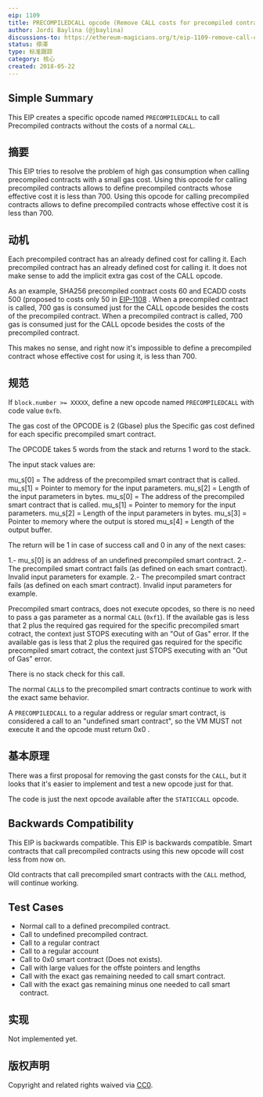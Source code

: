 ```yaml
---
eip: 1109
title: PRECOMPILEDCALL opcode (Remove CALL costs for precompiled contracts)
author: Jordi Baylina (@jbaylina)
discussions-to: https://ethereum-magicians.org/t/eip-1109-remove-call-costs-for-precompiled-contracts/447
status: 停滞
type: 标准跟踪
category: 核心
created: 2018-05-22
---
```


## Simple Summary

This EIP creates a specific opcode named `PRECOMPILEDCALL` to call Precompiled contracts without the costs of a normal `CALL`.

## 摘要

This EIP tries to resolve the problem of high gas consumption when calling precompiled contracts with a small gas cost. Using this opcode for calling precompiled contracts allows to define precompiled contracts whose effective cost it is less than 700. Using this opcode for calling precompiled contracts allows to define precompiled contracts whose effective cost it is less than 700.

## 动机

Each precompiled contract has an already defined cost for calling it. Each precompiled contract has an already defined cost for calling it. It does not make sense to add the implicit extra gas cost of the CALL opcode.

As an example, SHA256 precompiled contract costs 60 and ECADD costs 500 (proposed to costs only 50 in [EIP-1108](./eip-1108.md) . When a precompiled contract is called, 700 gas is consumed just for the CALL opcode besides the costs of the precompiled contract. When a precompiled contract is called, 700 gas is consumed just for the CALL opcode besides the costs of the precompiled contract.

This makes no sense, and right now it's impossible to define a precompiled contract whose effective cost for using it, is less than 700.

## 规范

If `block.number >= XXXXX`, define a new opcode named `PRECOMPILEDCALL` with code value `0xfb`.

The gas cost of the OPCODE is 2 (Gbase) plus the Specific gas cost defined for each specific precompiled smart contract.

The OPCODE takes 5 words from the stack and returns 1 word to the stack.

The input stack values are:

mu_s[0] = The address of the precompiled smart contract that is called. mu_s[1] = Pointer to memory for the input parameters. mu_s[2] = Length of the input parameters in bytes. mu_s[0] = The address of the precompiled smart contract that is called. mu_s[1] = Pointer to memory for the input parameters. mu_s[2] = Length of the input parameters in bytes. mu_s[3] = Pointer to memory where the output is stored mu_s[4] = Length of the output buffer.


The return will be 1 in case of success call and 0 in any of the next cases:

1.- mu_s[0] is an address of an undefined precompiled smart contract. 2.- The precompiled smart contract fails (as defined on each smart contract). Invalid input parameters for example. 2.- The precompiled smart contract fails (as defined on each smart contract). Invalid input parameters for example.

Precompiled smart contracs, does not execute opcodes, so there is no need to pass a gas parameter as a normal `CALL` (`0xf1`).  If the available gas is less that 2 plus the required gas required for the specific precompiled smart cotract, the context just STOPS executing with an "Out of Gas" error.  If the available gas is less that 2 plus the required gas required for the specific precompiled smart cotract, the context just STOPS executing with an "Out of Gas" error.

There is no stack check for this call.

The normal `CALL`s to the precompiled smart contracts continue to work with the exact same behavior.

A `PRECOMPILEDCALL` to a regular address or regular smart contract, is considered a call to an "undefined smart contract", so the VM MUST not execute it and the opcode must return 0x0 .


## 基本原理

There was a first proposal for removing the gast consts for the `CALL`, but it looks that it's easier to implement and test a new opcode just for that.

The code is just the next opcode available after the `STATICCALL` opcode.

## Backwards Compatibility

This EIP is backwards compatible.  This EIP is backwards compatible.  Smart contracts that call precompiled contracts using this new opcode will cost less from now on.

Old contracts that call precompiled smart contracts with the `CALL` method, will continue working.

## Test Cases

- Normal call to a defined precompiled contract.
- Call to undefined precompiled contract.
- Call to a regular contract
- Call to a regular account
- Call to 0x0 smart contract (Does not exists).
- Call with large values for the offste pointers and lengths
- Call with the exact gas remaining needed to call smart contract.
- Call with the exact gas remaining minus one needed to call smart contract.

## 实现

Not implemented yet.

## 版权声明
Copyright and related rights waived via [CC0](../LICENSE.md).
